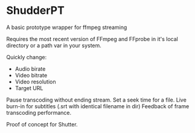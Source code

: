 # ShudderPT
A basic prototype wrapper for ffmpeg streaming

Requires the most recent version of FFmpeg and FFprobe in it's local directory or a path var in your system.

Quickly change:
  - Audio birate
  - Video bitrate
  - Video resolution
  - Target URL
  
Pause transcoding without ending stream.
Set a seek time for a file.
Live burn-in for subtitles (.srt with identical filename in dir)
Feedback of frame transcoding performance.

Proof of concept for Shutter.
